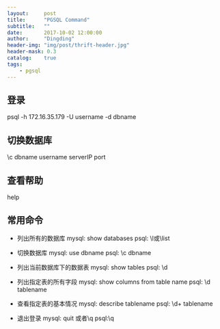 ```yaml
---
layout:     post
title:      "PGSQL Command"
subtitle:   ""
date:       2017-10-02 12:00:00
author:     "Dingding"
header-img: "img/post/thrift-header.jpg"
header-mask: 0.3
catalog:    true
tags:
    - pgsql
---
```



## 登录
psql -h 172.16.35.179 -U username -d dbname 

## 切换数据库
\c dbname username serverIP port

## 查看帮助
help


## 常用命令
* 列出所有的数据库
mysql: show databases
psql: \l或\list

* 切换数据库
mysql: use dbname
psql: \c dbname

* 列出当前数据库下的数据表
mysql: show tables
psql: \d

* 列出指定表的所有字段
mysql: show columns from table name
psql: \d tablename

* 查看指定表的基本情况
mysql: describe tablename
psql: \d+ tablename

* 退出登录
mysql: quit 或者\q
psql:\q


